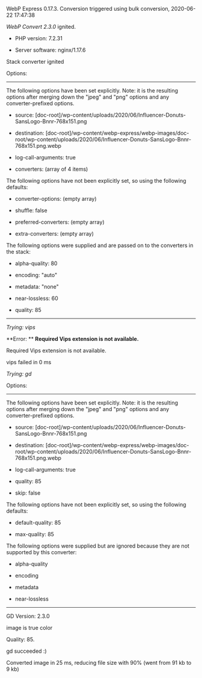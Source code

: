 WebP Express 0.17.3. Conversion triggered using bulk conversion, 2020-06-22 17:47:38

*WebP Convert 2.3.0*  ignited.
- PHP version: 7.2.31
- Server software: nginx/1.17.6

Stack converter ignited

Options:
------------
The following options have been set explicitly. Note: it is the resulting options after merging down the "jpeg" and "png" options and any converter-prefixed options.
- source: [doc-root]/wp-content/uploads/2020/06/Influencer-Donuts-SansLogo-Bnnr-768x151.png
- destination: [doc-root]/wp-content/webp-express/webp-images/doc-root/wp-content/uploads/2020/06/Influencer-Donuts-SansLogo-Bnnr-768x151.png.webp
- log-call-arguments: true
- converters: (array of 4 items)

The following options have not been explicitly set, so using the following defaults:
- converter-options: (empty array)
- shuffle: false
- preferred-converters: (empty array)
- extra-converters: (empty array)

The following options were supplied and are passed on to the converters in the stack:
- alpha-quality: 80
- encoding: "auto"
- metadata: "none"
- near-lossless: 60
- quality: 85
------------


*Trying: vips* 

**Error: ** **Required Vips extension is not available.** 
Required Vips extension is not available.
vips failed in 0 ms

*Trying: gd* 

Options:
------------
The following options have been set explicitly. Note: it is the resulting options after merging down the "jpeg" and "png" options and any converter-prefixed options.
- source: [doc-root]/wp-content/uploads/2020/06/Influencer-Donuts-SansLogo-Bnnr-768x151.png
- destination: [doc-root]/wp-content/webp-express/webp-images/doc-root/wp-content/uploads/2020/06/Influencer-Donuts-SansLogo-Bnnr-768x151.png.webp
- log-call-arguments: true
- quality: 85
- skip: false

The following options have not been explicitly set, so using the following defaults:
- default-quality: 85
- max-quality: 85

The following options were supplied but are ignored because they are not supported by this converter:
- alpha-quality
- encoding
- metadata
- near-lossless
------------

GD Version: 2.3.0
image is true color
Quality: 85. 
gd succeeded :)

Converted image in 25 ms, reducing file size with 90% (went from 91 kb to 9 kb)
